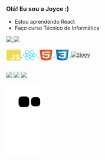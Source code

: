 ###   Olá! Eu sou a Joyce :)

- Estou aprendendo React
- Faço curso Técnico de Informática

<div>
  <a href="https://github.com/zjooy">
  <img height="150em" src="https://github-readme-stats.vercel.app/api?username=zjooy&show_icons=true&theme=tokyonight&include_all_commits=true&count_private=true"/>
  <img height="150em" src="https://github-readme-stats.vercel.app/api/top-langs/?username=zjooy&layout=compact&langs_count=7&theme=tokyonight"/>
</div>
  
<div style="display: inline_block"><br>
  <img align="center" alt="zjooy-Js" height="30" width="40" src="https://raw.githubusercontent.com/devicons/devicon/master/icons/javascript/javascript-plain.svg">
  <img align="center" alt="zjooy-React" height="30" width="40" src="https://raw.githubusercontent.com/devicons/devicon/master/icons/react/react-original.svg">
  <img align="center" alt="zjooy-HTML" height="30" width="40" src="https://raw.githubusercontent.com/devicons/devicon/master/icons/html5/html5-original.svg">
  <img align="center" alt="zjooy-CSS" height="30" width="40" src="https://raw.githubusercontent.com/devicons/devicon/master/icons/css3/css3-original.svg">
  <img aling="right" alt="zjooy" height="150" src="https://i.picasion.com/pic91/aa30c5f9e0355f3af658997edbca257a.gif">
</div>
  
  ##
  
 <div>
  <a href="https://instagram.com/zjooy_" target="_blank"><img src="https://img.shields.io/badge/-Instagram-%23E4405F?style=for-the-badge&logo=instagram&logoColor=white" target="_blank"></a>
  <a href = "mailto:zjoy_@outlook.com"><img src="https://img.shields.io/badge/-Gmail-%23333?style=for-the-badge&logo=gmail&logoColor=white" target="_blank"></a>
  <a href="https://www.linkedin.com/in/zjooy" target="_blank"><img src="https://img.shields.io/badge/-LinkedIn-%230077B5?style=for-the-badge&logo=linkedin&logoColor=white" target="_blank"></a> 
 </div>

  ![Snake animation](https://github.com/zjooy/zjooy/blob/output/github-contribution-grid-snake.svg)
